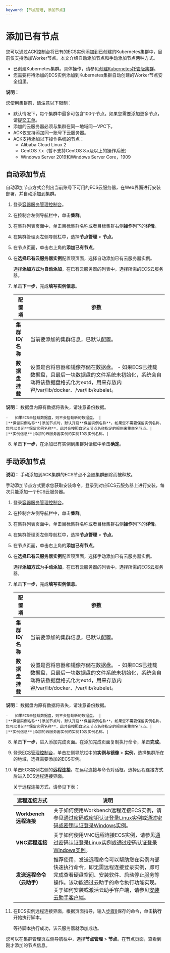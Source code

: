 ```yaml
---
keyword: [节点管理, 添加节点]
---
```


# 添加已有节点

您可以通过ACK控制台将已有的ECS实例添加到已创建的Kubernetes集群中，目前仅支持添加Worker节点。本文介绍自动添加节点和手动添加节点两种方式。

-   已创建Kubernetes集群。具体操作，请参见[创建Kubernetes托管版集群](/cn.zh-CN/Kubernetes集群用户指南/集群/创建集群/创建Kubernetes托管版集群.md)。
-   您需要将待添加的ECS实例添加到Kubernetes集群自动创建的Worker节点安全组里。

**说明：**

您使用集群前，请注意以下限制：

-   默认情况下，每个集群中最多可包含100个节点。如果您需要添加更多节点，请[提交工单](https://selfservice.console.aliyun.com/ticket/createIndex)。
-   添加的云服务器必须与集群在同一地域同一VPC下。
-   ACK仅支持添加同一账号下云服务器。
-   ACK支持添加以下操作系统的节点：
    -   Alibaba Cloud Linux 2
    -   CentOS 7.x（暂不支持CentOS 8.x及以上的操作系统）
    -   Windows Server 2019和Windows Server Core，1909

## 自动添加节点

自动添加节点方式会列出当前账号下可用的ECS云服务器，在Web界面进行安装部署，并自动添加到集群。

1.  登录[容器服务管理控制台](https://cs.console.aliyun.com)。

2.  在控制台左侧导航栏中，单击**集群**。

3.  在集群列表页面中，单击目标集群名称或者目标集群右侧**操作**列下的**详情**。

4.  在集群管理页左侧导航栏中，选择**节点管理** \> **节点**。

5.  在节点页面，单击右上角的**添加已有节点**。

6.  在**选择已有云服务器实例**配置项页面，选择自动添加已有云服务器实例。

    选择**添加方式**为**自动添加**，在已有云服务器的列表中，选择所需的ECS云服务器。

7.  单击**下一步**，完成**填写实例信息**。

    |配置项|参数|
    |---|--|
    |**集群ID/名称**|当前要添加的集群信息，已默认配置。|
    |**数据盘挂载**|设置是否将容器和镜像存储在数据盘。    -   如果ECS已挂载数据盘，且最后一块数据盘的文件系统未初始化，系统会自动将该数据盘格式化为ext4，用来存放内容/var/lib/docker、/var/lib/kubelet。

**说明：** 数据盘内原有数据将丢失，请注意备份数据。

    -   如果ECS未挂载数据盘，则不会挂载新的数据盘。 |
    |**保留实例名称**|添加节点时，默认开启**保留实例名称**。如果您不需要保留实例名称，您可以关闭**保留实例名称**，此时会按照自定义节点名称指定的规则来重命名节点。|
    |**实例信息**|添加的云服务器实例的实例ID及实例名称。|

8.  单击**下一步**，在添加已有实例到集群对话框中单击**确定**。


## 手动添加节点

**说明：** 手动添加到ACK集群的ECS节点不会随集群删除而被释放。

手动添加节点方式要求您获取安装命令，登录到对应ECS云服务器上进行安装，每次只能添加一个ECS云服务器。

1.  登录[容器服务管理控制台](https://cs.console.aliyun.com)。

2.  在控制台左侧导航栏中，单击**集群**。

3.  在集群列表页面中，单击目标集群名称或者目标集群右侧**操作**列下的**详情**。

4.  在集群管理页左侧导航栏中，选择**节点管理** \> **节点**。

5.  在节点页面，单击右上角的**添加已有节点**。

6.  在**选择已有云服务器实例**配置项页面，选择手动添加已有云服务器实例。

    选择**添加方式**为**手动添加**，在已有云服务器的列表中，选择所需的ECS云服务器，

7.  单击**下一步**，完成**填写实例信息**。

    |配置项|参数|
    |---|--|
    |**集群ID/名称**|当前要添加的集群信息，已默认配置。|
    |**数据盘挂载**|设置是否将容器和镜像存储在数据盘。    -   如果ECS已挂载数据盘，且最后一块数据盘的文件系统未初始化，系统会自动将该数据盘格式化为ext4，用来存放内容/var/lib/docker、/var/lib/kubelet。

**说明：** 数据盘内原有数据将丢失，请注意备份数据。

    -   如果ECS未挂载数据盘，则不会挂载新的数据盘。 |
    |**保留实例名称**|添加节点时，默认开启**保留实例名称**。如果您不需要保留实例名称，您可以关闭**保留实例名称**，此时会按照自定义节点名称指定的规则来重命名节点。|
    |**实例信息**|添加的云服务器实例的实例ID及实例名称。|

8.  单击**下一步**，进入添加完成页面。在添加完成页面复制执行命令，单击**完成**。

9.  登录[ECS管理控制台](https://ecs.console.aliyun.com)，单击左侧导航栏中的**实例与镜像** \> **实例**，选择集群所在的地域，选择需要添加的ECS实例。

10. 单击ECS实例右侧的**远程连接**。在远程连接与命令对话框，选择远程连接方式后进入ECS远程连接界面。

    关于远程连接方式，请参见下表：

    |远程连接方式|说明|
    |------|--|
    |**Workbench远程连接**|关于如何使用Workbench远程连接ECS实例，请参见[通过密码或密钥认证登录Linux实例](/cn.zh-CN/实例/连接实例/使用Workbench连接实例/通过密码或密钥认证登录Linux实例.md)或[通过密码或密钥认证登录Windows实例](/cn.zh-CN/实例/连接实例/使用Workbench连接实例/通过密码或密钥认证登录Windows实例.md)。|
    |**VNC远程连接**|关于如何使用VNC远程连接ECS实例，请参见[通过密码认证登录Linux实例](/cn.zh-CN/实例/连接实例/使用VNC连接实例/通过密码认证登录Linux实例.md)或[通过密码认证登录Windows实例](/cn.zh-CN/实例/连接实例/使用VNC连接实例/通过密码认证登录Windows实例.md)。|
    |**发送远程命令（云助手）**|推荐使用，发送远程命令可以帮助您在实例内部快速执行命令，即无需远程连接登录实例，即可完成查看硬盘空间、安装软件、启动停止服务等操作。该功能通过云助手的命令执行功能实现。关于如何安装或激活云助手客户端，请参见[安装云助手客户端](/cn.zh-CN/运维与监控/云助手/配置云助手客户端/安装云助手客户端.md)。|

11. 在ECS实例远程连接界面，根据页面指导，输入[步骤8](#step_7cz_ibv_9eb)保存的命令，单击**执行**开始执行脚本。

    等待脚本执行成功，该云服务器就添加成功。


您可以在集群管理页左侧导航栏中，选择**节点管理** \> **节点**。在节点页面，查看到刚才添加的节点信息。

